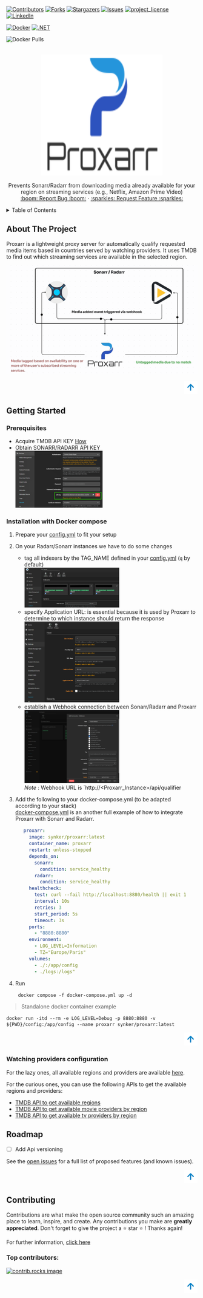 <a id="readme-top"></a>
[![Contributors][contributors-shield]][contributors-url]
[![Forks][forks-shield]][forks-url]
[![Stargazers][stars-shield]][stars-url]
[![Issues][issues-shield]][issues-url]
[![project_license][license-shield]][license-url]
[![LinkedIn][linkedin-shield]][linkedin-url]

[![Docker](https://github.com/Fazzani/Proxarr/actions/workflows/docker-image.yml/badge.svg)](https://github.com/Fazzani/Proxarr/actions/workflows/docker-image.yml)
[![.NET](https://github.com/Fazzani/Proxarr/actions/workflows/pr.yml/badge.svg)](https://github.com/Fazzani/Proxarr/actions/workflows/pr.yml)

![Docker Pulls](https://img.shields.io/docker/pulls/synker/proxarr)

<!-- PROJECT LOGO -->
<br />
<div align="center">
  <a href="https://github.com/Fazzani/Proxarr">
    <img src="images/logo.png" alt="Logo" width="320" height="320">
  </a>

  <p align="center">
    Prevents Sonarr/Radarr from downloading media already available for your region on streaming services (e.g., Netflix, Amazon Prime Video)
    <br />
    <a href="https://github.com/Fazzani/Proxarr/issues/new?labels=bug&template=bug-report.yml">:boom: Report Bug :boom:</a>
    ·
    <a href="https://github.com/Fazzani/Proxarr/issues/new?labels=enhancement&template=feature-request.yml">:sparkles: Request Feature :sparkles:</a>
  </p>
</div>

<!-- TABLE OF CONTENTS -->
<details>
  <summary>Table of Contents</summary>
  <ol>
    <li>
      <a href="#about-the-project">About The Project</a>
    </li>
    <li>
      <a href="#getting-started">Getting Started</a>
      <ul>
        <li><a href="#prerequisites">Prerequisites</a></li>
        <li><a href="#installation-with-docker-compose">Installation with Docker compose</a></li>
      </ul>
    </li>
    <li><a href="#roadmap">Roadmap</a></li>
    <li><a href="#contributing">Contributing</a></li>
  </ol>
</details>

<!-- ABOUT THE PROJECT -->
## About The Project

Proxarr is a lightweight proxy server for automatically qualify requested media items based in countries served by watching providers.
It uses TMDB to find out which streaming services are available in the selected region.

<img src="images/workflow.gif" with="500" />

<p align="right"><a href="#readme-top"><img src="images/back-to-top.png" alt="back to top" width="35" /></a></p>

<!-- GETTING STARTED -->
## Getting Started

### Prerequisites

* Acquire TMDB API KEY
  [How](https://dev.to/codexive_zech/streamlining-your-contribution-how-to-get-your-tmdb-api-key-for-ldbflix-contribution-52gf#:~:text=How%20to%20Obtain%20a%20TMDB%20API%20Key)
* Obtain SONARR/RADARR API KEY<br/>
  <img src="images/arr_api_key.png" width="230">

### Installation with Docker compose

1. Prepare your [config.yml][config-yml] to fit your setup
2. On your Radarr/Sonarr instances we have to do some changes
   - tag all indexers by the TAG_NAME defined in your [config.yml][config-yml] (`q` by default)<br/>
     <img src="images/tagging-indexers.png" width="250" alt="tag indexers" />
   - specify Application URL: is essential because it is used by Proxarr to determine to which instance should return the response<br/>
     <img src="images/application_url.png" width="250" alt="Application Url config"/>
   - establish a Webhook connection between Sonarr/Radarr and Proxarr<br/>
     <img src="images/webhook_config.png" width="250" alt="Application Url config"/><br/>
     _Note_ : Webhook URL is `http://<Proxarr_Instance>/api/qualifier
3. Add the following to your docker-compose.yml (to be adapted according to your stack)<br/>
   [docker-compose.yml](docker-compose.yml) is an another full example of how to integrate Proxarr with Sonarr and Radarr.
   ```yaml
      proxarr:
        image: synker/proxarr:latest
        container_name: proxarr
        restart: unless-stopped
        depends_on:
          sonarr:
            condition: service_healthy
          radarr:
            condition: service_healthy
        healthcheck:
          test: curl --fail http://localhost:8880/health || exit 1
          interval: 10s
          retries: 3
          start_period: 5s
          timeout: 3s
        ports:
          - "8880:8880"
        environment:
          - LOG_LEVEL=Information
          - TZ="Europe/Paris"
        volumes:
          - ./:/app/config
          - ./logs:/logs"
   ```
    
4. Run 
   ```shell
    docker compose -f docker-compose.yml up -d
    ```
> Standalone docker container example

```shell
docker run -itd --rm -e LOG_LEVEL=Debug -p 8880:8880 -v ${PWD}/config:/app/config --name proxarr synker/proxarr:latest
```

<p align="right"><a href="#readme-top"><img src="images/back-to-top.png" alt="back to top" width="35" /></a></p>

### Watching providers configuration

For the lazy ones, all available regions and providers are available [here](./data).

For the curious ones, you can use the following APIs to get the available regions and providers:

- [TMDB API to get available regions](https://developer.themoviedb.org/reference/watch-providers-available-regions)
- [TMDB API to get available movie providers by region](https://developer.themoviedb.org/reference/watch-providers-movie-list)
- [TMDB API to get available tv providers by region](https://developer.themoviedb.org/reference/watch-providers-tv-list)

<!-- ROADMAP -->
## Roadmap

- [ ] Add Api versioning
 
See the [open issues](https://github.com/Fazzani/Proxarr/issues) for a full list of proposed features (and known issues).

<p align="right"><a href="#readme-top"><img src="images/back-to-top.png" alt="back to top" width="35" /></a></p>

<!-- CONTRIBUTING -->
## Contributing

Contributions are what make the open source community such an amazing place to learn, inspire, and create. Any contributions you make are **greatly appreciated**.
Don't forget to give the project a :star: star :star: ! Thanks again!

For further information, [click here](CONTRIBUTING.md)

### Top contributors:

<a href="https://github.com/Fazzani/Proxarr/graphs/contributors">
  <img src="https://contrib.rocks/image?repo=Fazzani/Proxarr" alt="contrib.rocks image" />
</a>

<p align="right"><a href="#readme-top"><img src="images/back-to-top.png" alt="back to top" width="35" /></a></p>

<!-- MARKDOWN LINKS & IMAGES -->
[contributors-shield]: https://img.shields.io/github/contributors/Fazzani/Proxarr.svg?style=for-the-badge
[contributors-url]: https://github.com/Fazzani/Proxarr/graphs/contributors
[forks-shield]: https://img.shields.io/github/forks/Fazzani/Proxarr.svg?style=for-the-badge
[forks-url]: https://github.com/Fazzani/Proxarr/network/members
[stars-shield]: https://img.shields.io/github/stars/Fazzani/Proxarr.svg?style=for-the-badge
[stars-url]: https://github.com/Fazzani/Proxarr/stargazers
[issues-shield]: https://img.shields.io/github/issues/Fazzani/Proxarr.svg?style=for-the-badge
[issues-url]: https://github.com/Fazzani/Proxarr/issues
[license-shield]: https://img.shields.io/github/license/Fazzani/Proxarr.svg?style=for-the-badge
[license-url]: https://github.com/Fazzani/Proxarr/blob/master/LICENSE.txt
[linkedin-shield]: https://img.shields.io/badge/-LinkedIn-black.svg?style=for-the-badge&logo=linkedin&colorB=555
[linkedin-url]: https://www.linkedin.com/in/heni-fazzani
[arr-api-key]: images/arr_api_key.png
[config-yml]: ./src/Proxarr.Api/config.yml